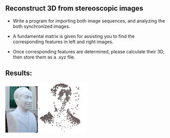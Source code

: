 ## Reconstruct 3D from stereoscopic images 

- Write a program for importing both image sequences, and analyzing the both synchronized images. 

- A fundamental matrix is given for assisting you to find the corresponding features in left and right images. 

- Once corresponding features are determined, please calculate their 3D, then store them as a .xyz file.

## Results:

<img src="https://github.com/CP-TSAI/Computer-Vision/raw/master/cv_pic/original.png" width="20%" height="20%"> <img src="https://github.com/CP-TSAI/Computer-Vision/raw/master/cv_pic/3dd.png" width="30%" height="30%"> 





